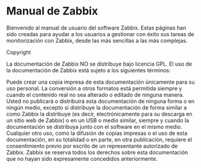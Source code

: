 # Manual de Zabbix
Bienvenido al manual de usuario del software Zabbix. Estas páginas han sido creadas para ayudar a los usuarios a gestionar con éxito sus tareas de monitorización con Zabbix, desde las más sencillas a las más complejas.

Copyright

La documentación de Zabbix NO se distribuye bajo licencia GPL. El uso de la documentación de Zabbix está sujeto a los siguientes términos:

Puede crear una copia impresa de esta documentación únicamente para su uso personal. La conversión a otros formatos está permitida siempre y cuando el contenido real no sea alterado o editado de ninguna manera. Usted no publicará o distribuirá esta documentación de ninguna forma o en ningún medio, excepto si distribuye la documentación de forma similar a como Zabbix la distribuye (es decir, electrónicamente para su descarga en un sitio web de Zabbix) o en un USB o medio similar, siempre y cuando la documentación se distribuya junto con el software en el mismo medio. Cualquier otro uso, como la difusión de copias impresas o el uso de esta documentación, en su totalidad o en parte, en otra publicación, requiere el consentimiento previo por escrito de un representante autorizado de Zabbix. Zabbix se reserva todos los derechos sobre esta documentación que no hayan sido expresamente concedidos anteriormente.